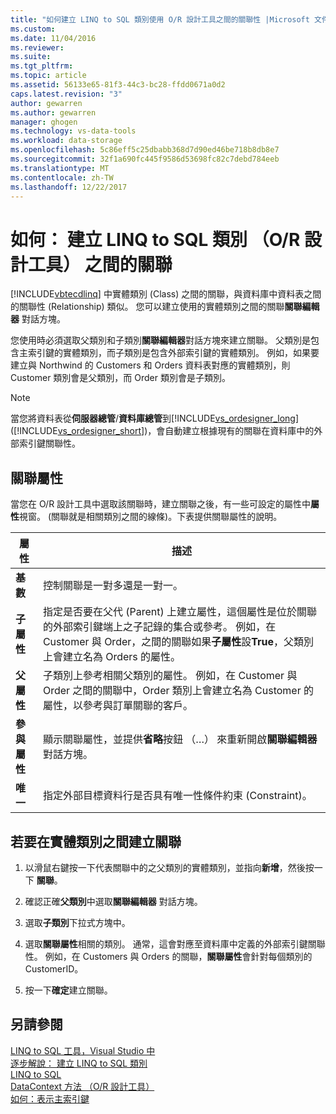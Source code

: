```yaml
---
title: "如何建立 LINQ to SQL 類別使用 O/R 設計工具之間的關聯性 |Microsoft 文件"
ms.custom: 
ms.date: 11/04/2016
ms.reviewer: 
ms.suite: 
ms.tgt_pltfrm: 
ms.topic: article
ms.assetid: 56133e65-81f3-44c3-bc28-ffdd0671a0d2
caps.latest.revision: "3"
author: gewarren
ms.author: gewarren
manager: ghogen
ms.technology: vs-data-tools
ms.workload: data-storage
ms.openlocfilehash: 5c86eff5c25dbabb368d7d90ed46be718b8db8e7
ms.sourcegitcommit: 32f1a690fc445f9586d53698fc82c7debd784eeb
ms.translationtype: MT
ms.contentlocale: zh-TW
ms.lasthandoff: 12/22/2017
---
```

# <a name="how-to-create-an-association-between-linq-to-sql-classes-or-designer"></a>如何： 建立 LINQ to SQL 類別 （O/R 設計工具） 之間的關聯
[!INCLUDE[vbtecdlinq](../data-tools/includes/vbtecdlinq_md.md)] 中實體類別 (Class) 之間的關聯，與資料庫中資料表之間的關聯性 (Relationship) 類似。 您可以建立使用的實體類別之間的關聯**關聯編輯器** 對話方塊。  
  
您使用時必須選取父類別和子類別**關聯編輯器**對話方塊來建立關聯。 父類別是包含主索引鍵的實體類別，而子類別是包含外部索引鍵的實體類別。 例如，如果要建立與 Northwind 的 Customers 和 Orders 資料表對應的實體類別，則 Customer 類別會是父類別，而 Order 類別會是子類別。  
  
> [!NOTE]
>  當您將資料表從**伺服器總管**/**資料庫總管**到[!INCLUDE[vs_ordesigner_long](../data-tools/includes/vs_ordesigner_long_md.md)] ([!INCLUDE[vs_ordesigner_short](../data-tools/includes/vs_ordesigner_short_md.md)])，會自動建立根據現有的關聯在資料庫中的外部索引鍵關聯性。  

## <a name="association-properties"></a>關聯屬性
當您在 O/R 設計工具中選取該關聯時，建立關聯之後，有一些可設定的屬性中**屬性**視窗。 (關聯就是相關類別之間的線條)。下表提供關聯屬性的說明。  
  
|屬性|描述|  
|--------------|-----------------|  
|**基數**|控制關聯是一對多還是一對一。|  
|**子屬性**|指定是否要在父代 (Parent) 上建立屬性，這個屬性是位於關聯的外部索引鍵端上之子記錄的集合或參考。 例如，在 Customer 與 Order，之間的關聯如果**子屬性**設**True**，父類別上會建立名為 Orders 的屬性。|  
|**父屬性**|子類別上參考相關父類別的屬性。 例如，在 Customer 與 Order 之間的關聯中，Order 類別上會建立名為 Customer 的屬性，以參考與訂單關聯的客戶。|  
|**參與屬性**|顯示關聯屬性，並提供**省略**按鈕 （…） 來重新開啟**關聯編輯器** 對話方塊。|  
|**唯一**|指定外部目標資料行是否具有唯一性條件約束 (Constraint)。|  
  
## <a name="to-create-an-association-between-entity-classes"></a>若要在實體類別之間建立關聯
  
1.  以滑鼠右鍵按一下代表關聯中的之父類別的實體類別，並指向**新增**，然後按一下 **關聯**。  
  
2.  確認正確**父類別**中選取**關聯編輯器** 對話方塊。  
  
3.  選取**子類別**下拉式方塊中。  
  
4.  選取**關聯屬性**相關的類別。 通常，這會對應至資料庫中定義的外部索引鍵關聯性。 例如，在 Customers 與 Orders 的關聯，**關聯屬性**會針對每個類別的 CustomerID。  
  
5.  按一下**確定**建立關聯。  
  
## <a name="see-also"></a>另請參閱
[LINQ to SQL 工具，Visual Studio 中](../data-tools/linq-to-sql-tools-in-visual-studio2.md)   
[逐步解說： 建立 LINQ to SQL 類別](how-to-create-linq-to-sql-classes-mapped-to-tables-and-views-o-r-designer.md)   
[LINQ to SQL](/dotnet/framework/data/adonet/sql/linq/index)   
[DataContext 方法 （O/R 設計工具）](../data-tools/datacontext-methods-o-r-designer.md)   
[如何：表示主索引鍵](/dotnet/framework/data/adonet/sql/linq/how-to-represent-primary-keys)